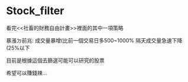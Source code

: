 # Stock_filter

看完<<社畜的財務自由計畫>>裡面的其中一項策略

暴漲ㄉ前兆:
成交量暴增(比前一個交易日多500~1000%
隔天成交量急速下降(25%以下

目前是根據這個去篩選可能可以研究的股票

希望可以賺錢辣...
